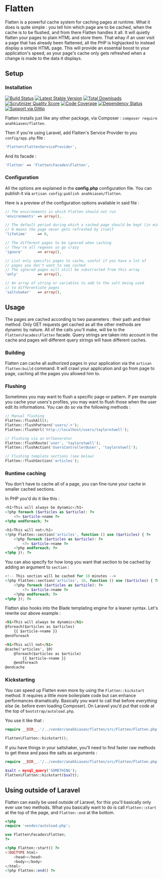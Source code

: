 # Flatten

Flatten is a powerful cache system for caching pages at runtime.
What it does is quite simple : you tell him which page are to be cached, when the cache is to be flushed, and from there Flatten handles it all. It will quietly flatten your pages to plain HTML and store them. That whay if an user visit a page that has already been flattened, all the PHP is highjacked to instead display a simple HTML page.
This will provide an essential boost to your application's speed, as your page's cache only gets refreshed when a change is made to the data it displays.

## Setup

### Installation

[![Build Status](http://img.shields.io/travis/anahkiasen/flatten.svg?style=flat)](https://travis-ci.org/anahkiasen/flatten)
[![Latest Stable Version](http://img.shields.io/packagist/v/anahkiasen/flatten.svg?style=flat)](https://packagist.org/packages/anahkiasen/flatten)
[![Total Downloads](http://img.shields.io/packagist/dt/anahkiasen/flatten.svg?style=flat)](https://packagist.org/packages/anahkiasen/flatten)
[![Scrutinizer Quality Score](http://img.shields.io/scrutinizer/g/anahkiasen/flatten.svg?style=flat)](https://scrutinizer-ci.com/g/anahkiasen/flatten/)
[![Code Coverage](http://img.shields.io/scrutinizer/coverage/g/anahkiasen/flatten.svg?style=flat)](https://scrutinizer-ci.com/g/anahkiasen/flatten/)
[![Dependency Status](https://www.versioneye.com/user/projects/544d46789fc4d555ff000071/badge.svg?style=flat)](https://www.versioneye.com/user/projects/544d46789fc4d555ff000071)
[![Support via Gittip](http://img.shields.io/gittip/Anahkiasen.svg?style=flat)](https://www.gittip.com/Anahkiasen/)

Flatten installs just like any other package, via Composer : `composer require anahkiasen/flatten`.

Then if you're using Laravel, add Flatten's Service Provider to you `config/app.php` file :

```php
'Flatten\FlattenServiceProvider',
```

And its facade :

```php
'Flatten' => 'Flatten\Facades\Flatten',
```

### Configuration

All the options are explained in the **config.php** configuration file. You can publish it via `artisan config:publish anahkiasen/flatten`.

Here is a preview of the configuration options available in said file :

```php
// The environments in which Flatten should not run
'environments' => array(),

// The default period during which a cached page should be kept (in minutes)
// 0 means the page never gets refreshed by itself
'lifetime'     => 0,

// The different pages to be ignored when caching
// They're all regexes so go crazy
'ignore'       => array(),

// List only specific pages to cache, useful if you have a lot of
// pages you don't want to see cached
// The ignored pages will still be substracted from this array
'only'         => array(),

// An array of string or variables to add to the salt being used
// to differentiate pages
'saltshaker'   => array(),
```

## Usage

The pages are cached according to two parameters : their path and their method. Only GET requests get cached as all the other methods are dynamic by nature.
All of the calls you'll make, will be to the `Flatten\Facades\Flatten` facade.
Query strings are taken into account in the cache and pages will different query strings will have different caches.

### Building

Flatten can cache all authorized pages in your application via the `artisan flatten:build` command. It will crawl your application and go from page to page, caching all the pages you allowed him to.

### Flushing

Sometimes you may want to flush a specific page or pattern. If per example you cache your users's profiles, you may want to flush those when the user edit its informations.
You can do so via the following methods :

```php
// Manual flushing
Flatten::flushAll();
Flatten::flushPattern('users/.+');
Flatten::flushUrl('http://localhost/users/taylorotwell');

// Flushing via an UrlGenerator
Flatten::flushRoute('user', 'taylorotwell');
Flatten::flushAction('UsersController@user', 'taylorotwell');

// Flushing template sections (see below)
Flatten::flushSection('articles');
```

### Runtime caching

You don't have to cache all of a page, you can fine-tune your cache in smaller cached sections.

In PHP you'd do it like this :

```php
<h1>This will always be dynamic</h1>
<?php foreach ($articles as $article): ?>
	<?= $article->name ?>
<?php endforeach; ?>

<h1>This will not</h1>
<?php Flatten::section('articles', function () use ($articles) { ?>
	<?php foreach ($articles as $article): ?>
		<?= $article->name ?>
	<?php endforeach; ?>
<?php }); ?>
```

You can also specify for how long you want that section to be cached by adding an argument to `section` :

```php
<!-- This section will be cached for 10 minutes -->
<?php Flatten::section('articles', 10, function () use ($articles) { ?>
	<?php foreach ($articles as $article): ?>
		<?= $article->name ?>
	<?php endforeach; ?>
<?php }); ?>
```

Flatten also hooks into the Blade templating engine for a leaner syntax. Let's rewrite our above example :

```html
<h1>This will always be dynamic</h1>
@foreach($articles as $articles)
	{{ $article->name }}
@endforeach

<h1>This will not</h1>
@cache('articles', 10)
	@foreach($articles as $article)
		{{ $article->name }}
	@endforeach
@endcache
```

### Kickstarting

You can speed up Flatten even more by using the `Flatten::kickstart` method. It requires a little more boilerplate code but can enhance performances dramatically.
Basically you want to call that before _everything else_ (ie. before even loading Composer). On Laravel you'd put that code at the top of `bootstrap/autoload.php`.

You use it like that :

```php
require __DIR__.'/../vendor/anahkiasen/flatten/src/Flatten/Flatten.php';

Flatten\Flatten::kickstart();
```

If you have things in your saltshaker, you'll need to find faster raw methods to get these and pass the salts as arguments :

```php
require __DIR__.'/../vendor/anahkiasen/flatten/src/Flatten/Flatten.php';

$salt = mysql_query('SOMETHING');
Flatten\Flatten::kickstart($salt);
```

## Using outside of Laravel

Flatten can easily be used outside of Laravel, for this you'll basically only ever use two methods. What you basically want to do is call `Flatten::start` at the top of the page, and `Flatten::end` at the bottom.

```php
<?php
require 'vendor/autoload.php';

use Flatten\Facades\Flatten;
?>

<?php Flatten::start() ?>
<!DOCTYPE html>
	<head></head>
	<body></body>
</html>
<?php Flatten::end() ?>
```
